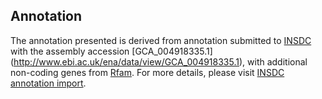 
Annotation
----------

The annotation presented is derived from annotation submitted to
[INSDC](http://www.insdc.org) with the assembly accession [GCA\_004918335.1]
(http://www.ebi.ac.uk/ena/data/view/GCA_004918335.1),
with additional non-coding genes from
[Rfam](http://rfam.xfam.org/). For more details, please visit [INSDC
annotation import](http://ensemblgenomes.org/info/data/insdc_annotation).
